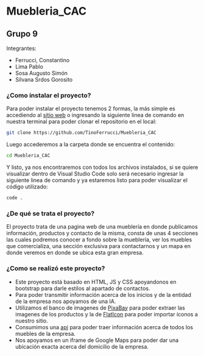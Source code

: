# Muebleria_CAC
## Grupo 9
Integrantes:
* Ferrucci, Constantino
* Lima Pablo
* Sosa Augusto Simón
* Silvana Srdos Gorosito

### ¿Como instalar el proyecto?
Para poder instalar el proyecto tenemos 2 formas, la más simple es accediendo al <a href=''>sitio web</a> o ingresando la siguiente linea de comando en nuestra terminal para poder clonar el repositorio en el local:
 ```bash
git clone https://github.com/TinoFerrucci/Muebleria_CAC
```
Luego accederemos a la carpeta donde se encuentra el contenido:
```bash
cd Muebleria_CAC
```
Y listo, ya nos encontraremos con todos los archivos instalados, si se quiere visualizar dentro de Visual Studio Code solo será necesario ingresar la siguiente linea de comando y ya estaremos listo para poder visualizar el código utilizado:
```bash
code .
```

### ¿De qué se trata el proyecto?
El proyecto trata de una pagina web de una mueblería en donde publicamos información, productos y contacto de la misma, consta de unas 4 secciones las cuales podremos conocer a fondo sobre la mueblería, ver los muebles que comercializa, una sección exclusiva para contactarnos y un mapa en donde veremos en donde se ubica esta gran empresa.

### ¿Como se realizó este proyecto?
* Este proyecto está basado en HTML, JS y CSS apoyandonos en bootstrap para darle estilos al apartado de contactos.
* Para poder transmitir información acerca de los inicios y de la entidad de la empresa nos apoyamos de una IA.
* Utilizamos el banco de imagenes de [PixaBay](https://pixabay.com/es/) para poder extraer las imagenes de los productos y la de [FlatIcon](https://www.flaticon.es/) para poder importar íconos a nuestro sitio.
* Consumimos una [api](https://sheetdb.io/api/v1/42qk3gwtfyppb) para poder traer información acerca de todos los muebles de la empresa.
* Nos apoyamos en un iframe de Google Maps para poder dar una ubicación exacta acerca del domicilio de la empresa.
